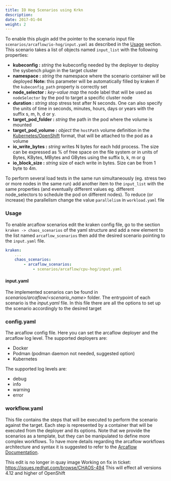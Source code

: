 ```yaml
---
title: IO Hog Scenarios using Krkn
description: 
date: 2017-01-04
weight: 2
---
```

To enable this plugin add the pointer to the scenario input file `scenarios/arcaflow/io-hog/input.yaml` as described in the 
[Usage](#usage) section.
This scenario takes a list of objects named `input_list` with the following properties:

- **kubeconfig :** *string* the kubeconfig needed by the deployer to deploy the sysbench plugin in the target cluster
- **namespace :** *string* the namespace where the scenario container will be deployed
**Note:** this parameter will be automatically filled by kraken if the `kubeconfig_path` property is correctly set
- **node_selector :** *key-value map* the node label that will be used as `nodeSelector` by the pod to target a specific cluster node
- **duration :** *string* stop  stress  test  after  N  seconds.  One  can  also specify the units of time in seconds, minutes, hours, days or years with the suffix s, m, h, d or y.
- **target_pod_folder :** *string* the path in the pod where the volume is mounted
- **target_pod_volume :** *object* the `hostPath` volume definition in the [Kubernetes/OpenShift](https://docs.openshift.com/container-platform/3.11/install_config/persistent_storage/using_hostpath.html) format, that will be attached to the pod as a volume
- **io_write_bytes :** *string* writes N bytes for each hdd process. The size can be expressed as % of free space on the file system or in units of Bytes, KBytes, MBytes and GBytes using the suffix b, k, m or g
- **io_block_size :** *string* size of each write in bytes. Size can be from 1 byte to 4m.

To perform several load tests in the same run simultaneously (eg. stress two or more nodes in the same run) add another item
to the `input_list` with the same properties (and eventually different values eg. different node_selectors 
to schedule the pod on different nodes). To reduce (or increase) the parallelism change the value `parallelism` in `workload.yaml` file 

### Usage

To enable arcaflow scenarios edit the kraken config file, go to the section `kraken -> chaos_scenarios` of the yaml structure
and add a new element to the list named `arcaflow_scenarios` then add the desired scenario
pointing to the `input.yaml` file.
```yaml
kraken:
    ...
    chaos_scenarios:
        - arcaflow_scenarios:
            - scenarios/arcaflow/cpu-hog/input.yaml
```

#### input.yaml
The implemented scenarios can be found in *scenarios/arcaflow/<scenario_name>* folder.
The entrypoint of each scenario is the *input.yaml* file. 
In this file there are all the options to set up the scenario accordingly to the desired target 
### config.yaml
The arcaflow config file. Here you can set the arcaflow deployer and the arcaflow log level.
The supported deployers are:
- Docker
- Podman (podman daemon not needed, suggested option)
- Kubernetes

The supported log levels are:
- debug
- info
- warning
- error
### workflow.yaml
This file contains the steps that will be executed to perform the scenario against the target.
Each step is represented by a container that will be executed from the deployer and its options.
Note that we provide the scenarios as a template, but they can be manipulated to define more complex workflows.
To have more details regarding the arcaflow workflows architecture and syntax it is suggested to refer to the [Arcaflow Documentation](https://arcalot.io/arcaflow/).

This edit is no longer in quay image
Working on fix in ticket: https://issues.redhat.com/browse/CHAOS-494
This will effect all versions 4.12 and higher of OpenShift